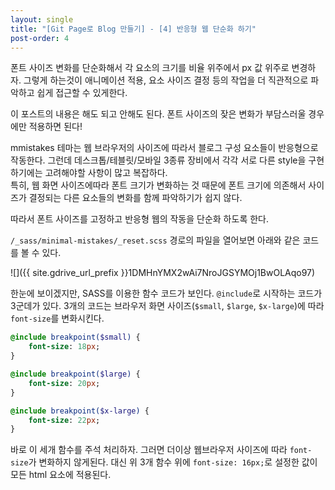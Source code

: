 ```yaml
---
layout: single
title: "[Git Page로 Blog 만들기] - [4] 반응형 웹 단순화 하기"
post-order: 4
---
```


폰트 사이즈 변화를 단순화해서 각 요소의 크기를 비율 위주에서 px 값 위주로 변경하자. 그렇게 하는것이 애니메이션 적용, 요소 사이즈 결정 등의 작업을 더 직관적으로 파악하고 쉽게 접근할 수 있게한다.

이 포스트의 내용은 해도 되고 안해도 된다. 폰트 사이즈의 잦은 변화가 부담스러울 경우에만 적용하면 된다!

mmistakes 테마는 웹 브라우저의 사이즈에 따라서 블로그 구성 요소들이 반응형으로 작동한다. 그런데 데스크톱/테블릿/모바일 3종류 장비에서 각각 서로 다른 style을 구현하기에는 고려해야할 사항이 많고 복잡하다.<br/>
특히, 웹 화면 사이즈에따라 폰트 크기가 변화하는 것 때문에 폰트 크기에 의존해서 사이즈가 결정되는 다른 요소들의 변화를 함께 파악하기가 쉽지 않다.

따라서 폰트 사이즈를 고정하고 반응형 웹의 작동을 단순화 하도록 한다.

`/_sass/minimal-mistakes/_reset.scss` 경로의 파일을 열어보면 아래와 같은 코드를 볼 수 있다.

![]({{ site.gdrive_url_prefix }}1DMHnYMX2wAi7NroJGSYMOj1BwOLAqo97)

한눈에 보이겠지만, SASS를 이용한 함수 코드가 보인다. `@include`로 시작하는 코드가 3군데가 있다. 3개의 코드는 브라우저 화면 사이즈(`$small`, `$large`, `$x-large`)에 따라 `font-size`를 변화시킨다.

```sass
@include breakpoint($small) {
    font-size: 18px;
}

@include breakpoint($large) {
    font-size: 20px;
}

@include breakpoint($x-large) {
    font-size: 22px;
}
```

바로 이 세개 함수를 주석 처리하자. 그러면 더이상 웹브라우저 사이즈에 따라 `font-size`가 변화하지 않게된다. 대신 위 3개 함수 위에 `font-size: 16px;`로 설정한 값이 모든 html 요소에 적용된다.
